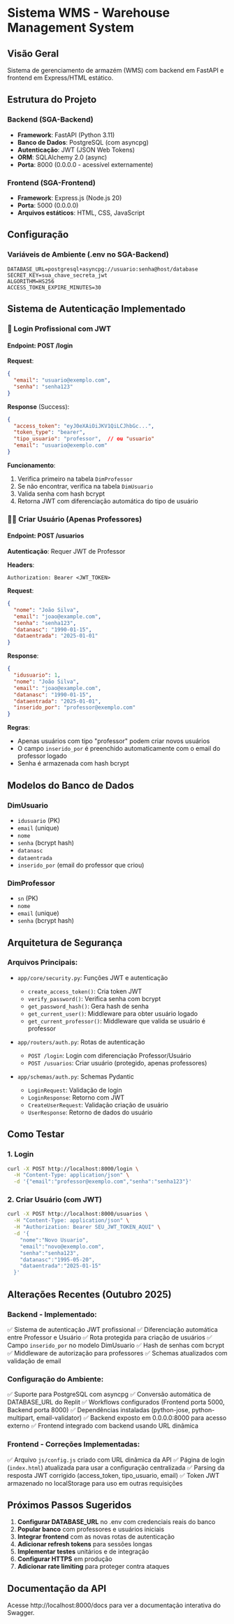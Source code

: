 # Sistema WMS - Warehouse Management System

## Visão Geral
Sistema de gerenciamento de armazém (WMS) com backend em FastAPI e frontend em Express/HTML estático.

## Estrutura do Projeto

### Backend (SGA-Backend)
- **Framework**: FastAPI (Python 3.11)
- **Banco de Dados**: PostgreSQL (com asyncpg)
- **Autenticação**: JWT (JSON Web Tokens)
- **ORM**: SQLAlchemy 2.0 (async)
- **Porta**: 8000 (0.0.0.0 - acessível externamente)

### Frontend (SGA-Frontend)
- **Framework**: Express.js (Node.js 20)
- **Porta**: 5000 (0.0.0.0)
- **Arquivos estáticos**: HTML, CSS, JavaScript

## Configuração

### Variáveis de Ambiente (.env no SGA-Backend)
```
DATABASE_URL=postgresql+asyncpg://usuario:senha@host/database
SECRET_KEY=sua_chave_secreta_jwt
ALGORITHM=HS256
ACCESS_TOKEN_EXPIRE_MINUTES=30
```

## Sistema de Autenticação Implementado

### 🔐 Login Profissional com JWT

#### Endpoint: POST /login
**Request**:
```json
{
  "email": "usuario@exemplo.com",
  "senha": "senha123"
}
```

**Response** (Success):
```json
{
  "access_token": "eyJ0eXAiOiJKV1QiLCJhbGc...",
  "token_type": "bearer",
  "tipo_usuario": "professor",  // ou "usuario"
  "email": "usuario@exemplo.com"
}
```

**Funcionamento**:
1. Verifica primeiro na tabela `DimProfessor`
2. Se não encontrar, verifica na tabela `DimUsuario`
3. Valida senha com hash bcrypt
4. Retorna JWT com diferenciação automática do tipo de usuário

### 👨‍🏫 Criar Usuário (Apenas Professores)

#### Endpoint: POST /usuarios
**Autenticação**: Requer JWT de Professor

**Headers**:
```
Authorization: Bearer <JWT_TOKEN>
```

**Request**:
```json
{
  "nome": "João Silva",
  "email": "joao@example.com",
  "senha": "senha123",
  "datanasc": "1990-01-15",
  "dataentrada": "2025-01-01"
}
```

**Response**:
```json
{
  "idusuario": 1,
  "nome": "João Silva",
  "email": "joao@example.com",
  "datanasc": "1990-01-15",
  "dataentrada": "2025-01-01",
  "inserido_por": "professor@exemplo.com"
}
```

**Regras**:
- Apenas usuários com tipo "professor" podem criar novos usuários
- O campo `inserido_por` é preenchido automaticamente com o email do professor logado
- Senha é armazenada com hash bcrypt

## Modelos do Banco de Dados

### DimUsuario
- `idusuario` (PK)
- `email` (unique)
- `nome`
- `senha` (bcrypt hash)
- `datanasc`
- `dataentrada`
- `inserido_por` (email do professor que criou)

### DimProfessor
- `sn` (PK)
- `nome`
- `email` (unique)
- `senha` (bcrypt hash)

## Arquitetura de Segurança

### Arquivos Principais:
- `app/core/security.py`: Funções JWT e autenticação
  - `create_access_token()`: Cria token JWT
  - `verify_password()`: Verifica senha com bcrypt
  - `get_password_hash()`: Gera hash de senha
  - `get_current_user()`: Middleware para obter usuário logado
  - `get_current_professor()`: Middleware que valida se usuário é professor

- `app/routers/auth.py`: Rotas de autenticação
  - `POST /login`: Login com diferenciação Professor/Usuário
  - `POST /usuarios`: Criar usuário (protegido, apenas professores)

- `app/schemas/auth.py`: Schemas Pydantic
  - `LoginRequest`: Validação de login
  - `LoginResponse`: Retorno com JWT
  - `CreateUserRequest`: Validação criação de usuário
  - `UserResponse`: Retorno de dados do usuário

## Como Testar

### 1. Login
```bash
curl -X POST http://localhost:8000/login \
  -H "Content-Type: application/json" \
  -d '{"email":"professor@exemplo.com","senha":"senha123"}'
```

### 2. Criar Usuário (com JWT)
```bash
curl -X POST http://localhost:8000/usuarios \
  -H "Content-Type: application/json" \
  -H "Authorization: Bearer SEU_JWT_TOKEN_AQUI" \
  -d '{
    "nome":"Novo Usuario",
    "email":"novo@exemplo.com",
    "senha":"senha123",
    "datanasc":"1995-05-20",
    "dataentrada":"2025-01-15"
  }'
```

## Alterações Recentes (Outubro 2025)

### Backend - Implementado:
✅ Sistema de autenticação JWT profissional
✅ Diferenciação automática entre Professor e Usuário
✅ Rota protegida para criação de usuários
✅ Campo `inserido_por` no modelo DimUsuario
✅ Hash de senhas com bcrypt
✅ Middleware de autorização para professores
✅ Schemas atualizados com validação de email

### Configuração do Ambiente:
✅ Suporte para PostgreSQL com asyncpg
✅ Conversão automática de DATABASE_URL do Replit
✅ Workflows configurados (Frontend porta 5000, Backend porta 8000)
✅ Dependências instaladas (python-jose, python-multipart, email-validator)
✅ Backend exposto em 0.0.0.0:8000 para acesso externo
✅ Frontend integrado com backend usando URL dinâmica

### Frontend - Correções Implementadas:
✅ Arquivo `js/config.js` criado com URL dinâmica da API
✅ Página de login (`index.html`) atualizada para usar a configuração centralizada
✅ Parsing da resposta JWT corrigido (access_token, tipo_usuario, email)
✅ Token JWT armazenado no localStorage para uso em outras requisições

## Próximos Passos Sugeridos

1. **Configurar DATABASE_URL** no .env com credenciais reais do banco
2. **Popular banco** com professores e usuários iniciais
3. **Integrar frontend** com as novas rotas de autenticação
4. **Adicionar refresh tokens** para sessões longas
5. **Implementar testes** unitários e de integração
6. **Configurar HTTPS** em produção
7. **Adicionar rate limiting** para proteger contra ataques

## Documentação da API

Acesse http://localhost:8000/docs para ver a documentação interativa do Swagger.
